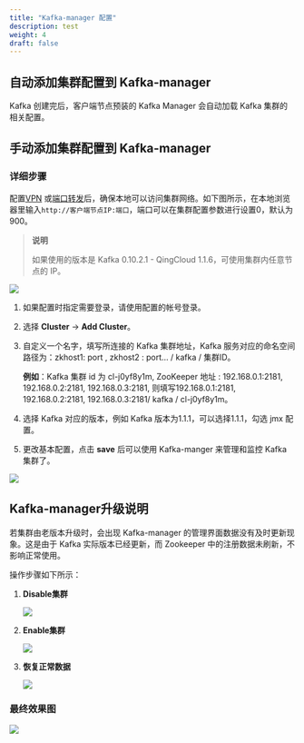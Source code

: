 ```yaml
---
title: "Kafka-manager 配置"
description: test
weight: 4
draft: false
---
```


## 自动添加集群配置到 Kafka-manager

Kafka 创建完后，客户端节点预装的 Kafka Manager 会自动加载 Kafka 集群的相关配置。


## 手动添加集群配置到 Kafka-manager  

### 详细步骤

配置[VPN](/network/vpc/manual/vpn/) 或[端口转发](/network/vpc/faq/methods_of_port_forwarding/)后，确保本地可以访问集群网络。如下图所示，在本地浏览器里输入```http://客户端节点IP:端口```，端口可以在集群配置参数进行设置0，默认为900。

> **说明**
>
>如果使用的版本是 Kafka 0.10.2.1 - QingCloud 1.1.6，可使用集群内任意节点的 IP。

![](../../_images/clusters.png)

1. 如果配置时指定需要登录，请使用配置的帐号登录。

2. 选择 **Cluster** -> **Add Cluster**。

3. 自定义一个名字，填写所连接的 Kafka 集群地址，Kafka 服务对应的命名空间路径为：zkhost1: port , zkhost2 : port… / kafka / 集群ID。

   **例如**：Kafka 集群 id 为 cl-j0yf8y1m, ZooKeeper 地址 : 192.168.0.1:2181, 192.168.0.2:2181, 192.168.0.3:2181, 则填写192.168.0.1:2181, 192.168.0.2:2181, 192.168.0.3:2181/ kafka / cl-j0yf8y1m。

4. 选择 Kafka 对应的版本，例如 Kafka 版本为1.1.1，可以选择1.1.1，勾选 jmx 配置。

5. 更改基本配置，点击 **save** 后可以使用 Kafka-manger 来管理和监控 Kafka 集群了。

![](../../_images/add_cluster.png)

## Kafka-manager升级说明

若集群由老版本升级时，会出现 Kafka-manager 的管理界面数据没有及时更新现象。这是由于 Kafka 实际版本已经更新，而 Zookeeper 中的注册数据未刷新，不影响正常使用。

操作步骤如下所示：

1. **Disable集群**

   ![](../../_images/disable_cluster.png)

2. **Enable集群**

   ![](../../_images/enable_cluster.png)

3. **恢复正常数据**

   ![](../../_images/recover_data.png)

### 最终效果图

![](../../_images/cluster_info.png)